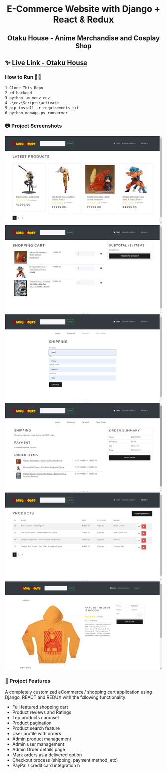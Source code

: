 <h1 align=center>E-Commerce Website with Django + React & Redux</h1>
<h2 align=center>Otaku House - Anime Merchandise and Cosplay Shop</h2>

## ✨ [Live Link - Otaku House](https://otakuhouse.herokuapp.com/)

### How to Run 🏃‍♀️

```shell
1 Clone This Repo
2 cd backend
3 python -m venv env
4 .\env\Scripts\activate
5 pip install -r requirements.txt 
6 python manage.py runserver

```

### 📷 Project Screenshots

![ss](./ss/ss1.png)
![ss](./ss/ss2.png)
![ss](./ss/ss3.png)
![ss](./ss/ss4.png)
![ss](./ss/ss5.png)
![ss](./ss/ss6.png)

### 🚀 Project Features

A completely customized eCommerce / shopping cart application using Django, REACT and REDUX with the following functionality:

- Full featured shopping cart
- Product reviews and Ratings
- Top products carousel
- Product pagination
- Product search feature
- User profile with orders
- Admin product management
- Admin user management
- Admin Order details page
- Mark orders as a delivered option
- Checkout process (shipping, payment method, etc)
- PayPal / credit card integration
h
